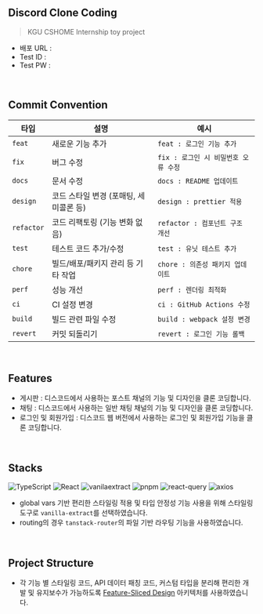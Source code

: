 ## Discord Clone Coding
> KGU CSHOME Internship toy project


- 배포 URL : 
- Test ID : 
- Test PW :

<br>

## Commit Convention

| 타입 | 설명 | 예시 |
|------|------|------|
| `feat` | 새로운 기능 추가 | `feat : 로그인 기능 추가` |
| `fix` | 버그 수정 | `fix : 로그인 시 비밀번호 오류 수정` |
| `docs` | 문서 수정 | `docs : README 업데이트` |
| `design` | 코드 스타일 변경 (포매팅, 세미콜론 등) | `design : prettier 적용` |
| `refactor` | 코드 리팩토링 (기능 변화 없음) | `refactor : 컴포넌트 구조 개선` |
| `test` | 테스트 코드 추가/수정 | `test : 유닛 테스트 추가` |
| `chore` | 빌드/배포/패키지 관리 등 기타 작업 | `chore : 의존성 패키지 업데이트` |
| `perf` | 성능 개선 | `perf : 렌더링 최적화` |
| `ci` | CI 설정 변경 | `ci : GitHub Actions 수정` |
| `build` | 빌드 관련 파일 수정 | `build : webpack 설정 변경` |
| `revert` | 커밋 되돌리기 | `revert : 로그인 기능 롤백` |

<br>

## Features

- 게시판 : 디스코드에서 사용하는 포스트 채널의 기능 및 디자인을 클론 코딩합니다.
- 채팅 : 디스코드에서 사용하는 일반 채팅 채널의 기능 및 디자인을 클론 코딩합니다.
- 로그인 및 회원가입 : 디스코드 웹 버전에서 사용하는 로그인 및 회원가입 기능을 클론 코딩합니다.

<br>

## Stacks
![TypeScript](https://img.shields.io/badge/TypeScript-3178C6?style=flat-square&logo=Typescript&logoColor=white)
![React](https://img.shields.io/badge/React-61DAFB?style=flat-square&logo=react&logoColor=black)
![vanilaextract](https://img.shields.io/badge/Vanilla_Extract-F786AD?style=flat-square&logo=vanillaextract&logoColor=white)
![pnpm](https://img.shields.io/badge/pnpm-F69220?style=flat-square&logo=pnpm&logoColor=white)
![react-query](https://img.shields.io/badge/React_Query-FF4154?style=flat-square&logo=reactquery&logoColor=white)
![axios](https://img.shields.io/badge/Axios-5A29E4?style=flat-square&logo=axios&logoColor=white) 

- global vars 기반 편리한 스타일링 적용 및 타입 안정성 기능 사용을 위해 스타일링 도구로 `vanilla-extract`를 선택하였습니다.
- routing의 경우 `tanstack-router`의 파일 기반 라우팅 기능을 사용하였습니다.

<br>


## Project Structure

- 각 기능 별 스타일링 코드, API 데이터 패칭 코드, 커스텀 타입을 분리해 편리한 개발 및 유지보수가 가능하도록 [Feature-Sliced Design](https://feature-sliced.design/) 아키텍처를 사용하였습니다.

```

```



    


